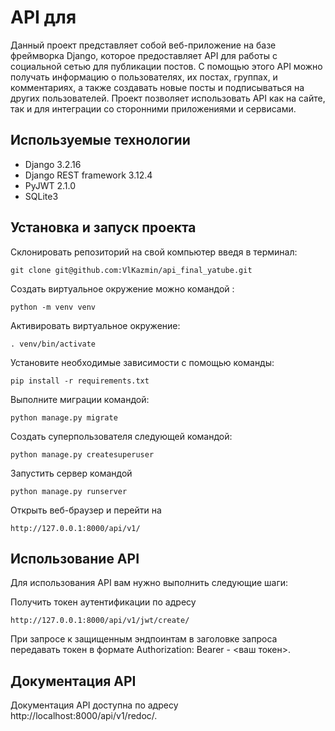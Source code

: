 # API для
Данный проект представляет собой веб-приложение на базе фреймворка Django, которое предоставляет API для работы с социальной сетью для публикации постов.
С помощью этого API можно получать информацию о пользователях, их постах, группах, и комментариях, а также создавать новые посты и подписываться на других пользователей.
Проект позволяет использовать API как на сайте, так и для интеграции со сторонними приложениями и сервисами.


## Используемые технологии

- Django 3.2.16
- Django REST framework 3.12.4
- PyJWT 2.1.0
- SQLite3

## Установка и запуск проекта

Склонировать репозиторий на свой компьютер введя в терминал:
```
git clone git@github.com:VlKazmin/api_final_yatube.git
```
Создать виртуальное окружение можно командой :
```
python -m venv venv
```

Активировать виртуальное окружение:
```
. venv/bin/activate
```

Установите необходимые зависимости с помощью команды:
```
pip install -r requirements.txt
```

Выполните миграции командой:
```
python manage.py migrate
```

Создать суперпользователя следующей командой:
```
python manage.py createsuperuser
```

Запустить сервер командой
```
python manage.py runserver
```
Открыть веб-браузер и перейти на
```
http://127.0.0.1:8000/api/v1/
```

## Использование API

Для использования API вам нужно выполнить следующие шаги:

Получить токен аутентификации по адресу
```
http://127.0.0.1:8000/api/v1/jwt/create/
```
При запросе к защищенным эндпоинтам в заголовке запроса передавать токен в формате
Authorization: Bearer - <ваш токен>.

## Документация API
Документация API доступна по адресу http://localhost:8000/api/v1/redoc/.
